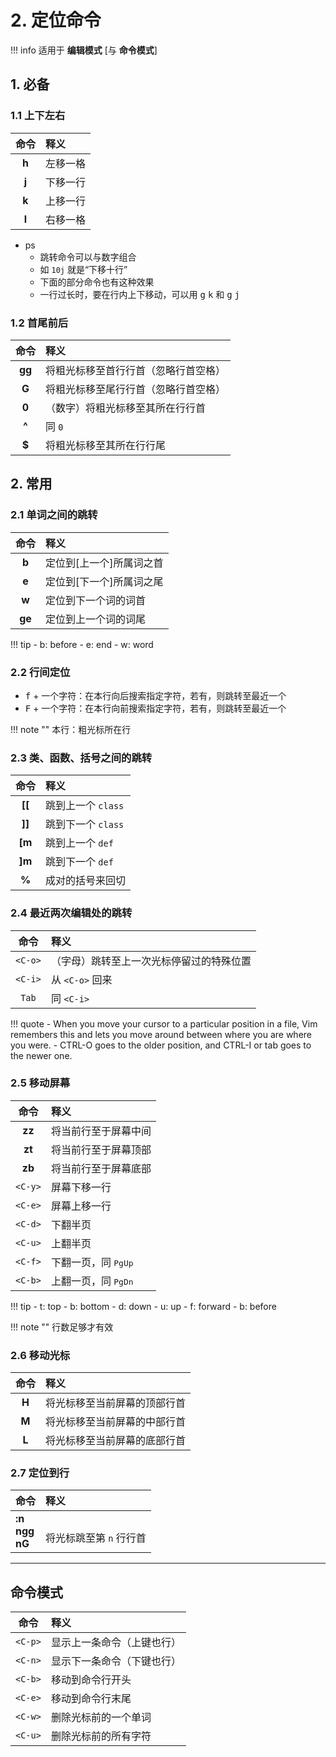# 2. 定位命令

!!! info
    适用于 **编辑模式** [与 **命令模式**]

## 1. 必备

### 1.1 上下左右

| 命令 | 释义 |
| :----: | :--- |
| **h** | 左移一格 |
| **j** | 下移一行 |
| **k** | 上移一行 |
| **l** | 右移一格 |

- ps
    - 跳转命令可以与数字组合
    - 如 `10j` 就是“下移十行”
    - 下面的部分命令也有这种效果
    - 一行过长时，要在行内上下移动，可以用 <kbd>g</kbd> <kbd>k</kbd> 和 <kbd>g</kbd> <kbd>j</kbd>

### 1.2 首尾前后

| 命令 | 释义 |
| :----: | :--- |
| **gg** | 将粗光标移至首行行首（忽略行首空格） |
| **G**  | 将粗光标移至尾行行首（忽略行首空格） |
| **0**  | （数字）将粗光标移至其所在行行首 |
| **^**  | 同 `0` |
| **$**  | 将粗光标移至其所在行行尾 |

## 2. 常用

### 2.1 单词之间的跳转

| 命令 | 释义 |
| :---: | :--- |
| **b**  | 定位到[上一个]所属词之首 |
| **e**  | 定位到[下一个]所属词之尾 |
| **w**  | 定位到下一个词的词首 |
| **ge** | 定位到上一个词的词尾 |

!!! tip
    - b: before
    - e: end
    - w: word

### 2.2 行间定位

- <kbd>f</kbd> + 一个字符：在本行向后搜索指定字符，若有，则跳转至最近一个
- <kbd>F</kbd> + 一个字符：在本行向前搜索指定字符，若有，则跳转至最近一个

!!! note ""
    本行：粗光标所在行

### 2.3 类、函数、括号之间的跳转

| 命令 | 释义 |
| :---: | :--- |
| **[[** | 跳到上一个 `class` |
| **]]** | 跳到下一个 `class` |
| **[m** | 跳到上一个 `def` |
| **]m** | 跳到下一个 `def` |
| **%**  | 成对的括号来回切 |

### 2.4 最近两次编辑处的跳转

| 命令 | 释义 |
| :---: | :--- |
| `<C-o>` | （字母）跳转至上一次光标停留过的特殊位置 |
| `<C-i>` | 从 `<C-o>` 回来 |
| `Tab`   | 同 `<C-i>` |

!!! quote
    - When you move your cursor to a particular position in a file, Vim remembers this and lets you move around between where you are where you were.
    - CTRL-O goes to the older position, and CTRL-I or tab goes to the newer one.

### 2.5 移动屏幕

| 命令 | 释义 |
| :---: | :--- |
| **zz**  | 将当前行至于屏幕中间 |
| **zt**  | 将当前行至于屏幕顶部 |
| **zb**  | 将当前行至于屏幕底部 |
| `<C-y>` | 屏幕下移一行 |
| `<C-e>` | 屏幕上移一行 |
| `<C-d>` | 下翻半页 |
| `<C-u>` | 上翻半页 |
| `<C-f>` | 下翻一页，同 <kbd>PgUp</kbd> |
| `<C-b>` | 上翻一页，同 <kbd>PgDn</kbd> |

!!! tip
    - t: top
    - b: bottom
    - d: down
    - u: up
    - f: forward
    - b: before

!!! note ""
    行数足够才有效

### 2.6 移动光标

| 命令 | 释义 |
| :---: | :--- |
| **H** | 将光标移至当前屏幕的顶部行首 |
| **M** | 将光标移至当前屏幕的中部行首 |
| **L** | 将光标移至当前屏幕的底部行首 |

### 2.7 定位到行

| 命令 | 释义 |
| :--- | :--- |
| **:n**<br>**ngg**<br>**nG** | <br>将光标跳至第 `n` 行行首 |

***

## 命令模式

| 命令 | 释义 |
| :----: | :--- |
| `<C-p>` | 显示上一条命令（上键也行） |
| `<C-n>` | 显示下一条命令（下键也行） |
| `<C-b>` | 移动到命令行开头 |
| `<C-e>` | 移动到命令行末尾 |
| `<C-w>` | 删除光标前的一个单词 |
| `<C-u>` | 删除光标前的所有字符 |
